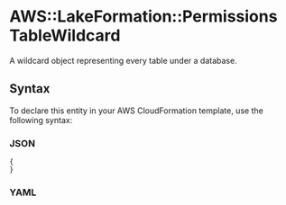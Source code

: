 # AWS::LakeFormation::Permissions TableWildcard<a name="aws-properties-lakeformation-permissions-tablewildcard"></a>

A wildcard object representing every table under a database\.

## Syntax<a name="aws-properties-lakeformation-permissions-tablewildcard-syntax"></a>

To declare this entity in your AWS CloudFormation template, use the following syntax:

### JSON<a name="aws-properties-lakeformation-permissions-tablewildcard-syntax.json"></a>

```
{
}
```

### YAML<a name="aws-properties-lakeformation-permissions-tablewildcard-syntax.yaml"></a>

```
```